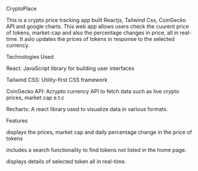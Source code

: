 CryptoPlace

This is a crypto price tracking app built Reactjs, Tailwind Css, CoinGecko API and google charts. This web app allows users check the cuurent price of tokens, market-cap and also the percentage changes in price, all in real-time. It aslo updates the prices of tokens in response to the selected currency.


Technologies Used

React: JavaScript library for building user interfaces

Tailwind CSS: Utility-first CSS framework

CoinGecko API: Acrypto currency API to fetch data such as live crypto prices, market cap e.t.c

Recharts: A react library used to visualize data in various formats.

Features

displays the prices, market cap and daily percentage change in the price of tokens

includes a search functionality to find tokens not listed in the home page.

displays details of selected token all in real-time.